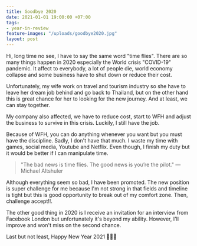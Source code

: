 ```yaml
---
title: Goodbye 2020
date: 2021-01-01 19:00:00 +07:00
tags:
- year-in-review
feature-images: "/uploads/goodbye2020.jpg"
layout: post
---
```


Hi, long time no see, I have to say the same word "time flies". There are so many things happen in 2020 especially the World crisis "COVID-19" pandemic. It affect to everybody, a lot of people die, world economy collapse and some business have to shut down or reduce their cost. 

Unfortunately, my wife work on travel and tourism industry so she have to leave her dream job behind and go back to Thailand, but on the other hand this is great chance for her to looking for the new journey. And at least, we can stay together.

My company also affected, we have to reduce cost, start to WFH and adjust the business to survive in this crisis. Luckily, I still have the job.

Because of WFH, you can do anything whenever you want but you must have the discipline. Sadly, I don't have that much. I waste my time with games, social media, Youtube and Netflix. Even though, I finish my duty but it would be better if I can manipulate time.  

> "The bad news is time flies. The good news is you’re the pilot."
― Michael Altshuler

Although everything seem so bad, I have been promoted. The new position is super challenge for me because I'm not strong in that fields and timeline is tight but this is good opportunity to break out of my comfort zone. Then, challenge accept!!.

The other good thing in 2020 is I receive an invitation for an interview from Facebook London but unfortunately it's beyond my ability. However, I'll improve and won't miss on the second chance.

Last but not least, Happy New Year 2021 🎉🎉🎉